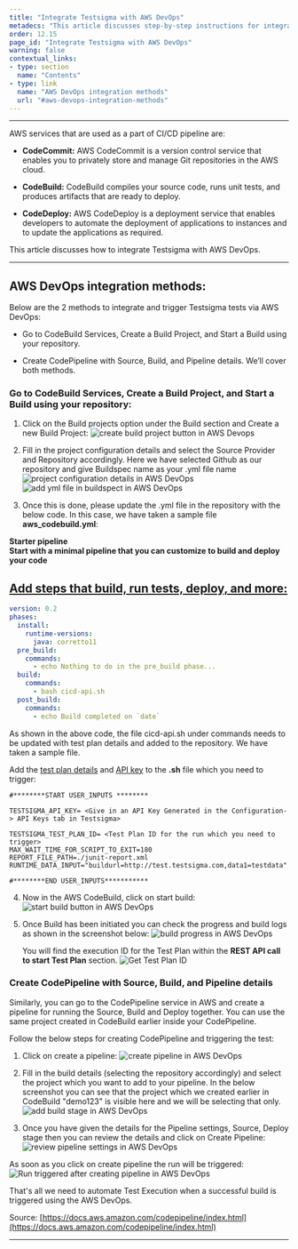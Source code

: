 ```yaml
---
title: "Integrate Testsigma with AWS DevOps"
metadecs: "This article discusses step-by-step instructions for integrating Testsigma application with AWS DevOps | Learn how to integrate AWS DevOps with Testsigma Application" 
order: 12.15
page_id: "Integrate Testsigma with AWS DevOps"
warning: false
contextual_links:
- type: section
  name: "Contents"
- type: link
  name: "AWS DevOps integration methods"
  url: "#aws-devops-integration-methods"
---
```


---

AWS services that are used as a part of CI/CD pipeline are:

- **CodeCommit:** AWS CodeCommit is a version control service that enables you to privately store and manage Git repositories in the AWS cloud.

- **CodeBuild:** CodeBuild compiles your source code, runs unit tests, and produces artifacts that are ready to deploy.

- **CodeDeploy:** AWS CodeDeploy is a deployment service that enables developers to automate the deployment of applications to instances and to update the applications as required.

This article discusses how to integrate Testsigma with AWS DevOps.
 
---

## **AWS DevOps integration methods:**

Below are the 2 methods to integrate and trigger Testsigma tests via AWS DevOps:

- Go to CodeBuild Services, Create a Build Project, and Start a Build using your repository.

- Create CodePipeline with Source, Build, and Pipeline details.
We’ll cover both methods.


### **Go to CodeBuild Services, Create a Build Project, and Start a Build using your repository:**

 
1. Click on the Build projects option under the Build section and Create a new Build Project:
![create build project button in AWS Devops](https://docs.testsigma.com/images/aws-devops/create-build-project-aws-devops.png)


2. Fill in the project configuration details and select the Source Provider and Repository accordingly. Here we have selected Github as our repository and give Buildspec name as your .yml file name 
![project configuration details in AWS DevOps](https://docs.testsigma.com/images/aws-devops/project-configuration-details-aws-devops.png)
    ![add yml file in buildspect in AWS DevOps](https://docs.testsigma.com/images/aws-devops/buildspec-yml-aws-devops.png)


3. Once this is done, please update the .yml file in the repository with the below code. In this case, we have taken a sample file **aws_codebuild.yml**:
 
**Starter pipeline**<br>
**Start with a minimal pipeline that you can customize to build and deploy your code**
## [Add steps that build, run tests, deploy, and more:](#)

```yaml
version: 0.2
phases:
  install:
    runtime-versions:
      java: corretto11
  pre_build:
    commands:
      - echo Nothing to do in the pre_build phase...
  build:
    commands:
      - bash cicd-api.sh
  post_build:
    commands:
      - echo Build completed on `date`
```
 
As shown in the above code, the file cicd-api.sh under commands needs to be updated with test plan details and added to the repository. We have taken a sample file.

Add the [test plan details](https://testsigma.com/docs/continuous-integration/get-test-plan-details/) and [API key](https://testsigma.com/docs/configuration/api-keys/) to the **.sh** file which you need to trigger:
 
```shell
#********START USER_INPUTS ********

TESTSIGMA_API_KEY= <Give in an API Key Generated in the Configuration-> API Keys tab in Testsigma>

TESTSIGMA_TEST_PLAN_ID= <Test Plan ID for the run which you need to trigger>
MAX_WAIT_TIME_FOR_SCRIPT_TO_EXIT=180
REPORT_FILE_PATH=./junit-report.xml
RUNTIME_DATA_INPUT="buildurl=http://test.testsigma.com,data1=testdata"

#********END USER_INPUTS***********
```


 
4. Now in the AWS CodeBuild, click on start build:
 ![start build button in AWS DevOps](https://docs.testsigma.com/images/aws-devops/start-build-button-aws-devops.png)

5. Once Build has been initiated you can check the progress and build logs as shown in the screenshot below:
 ![build progress in AWS DevOps](https://docs.testsigma.com/images/aws-devops/build-progress-aws-devops.png)
    
    You will find the execution ID for the Test Plan within the **REST API call to start Test Plan** section.
![Get Test Plan ID](https://s3.amazonaws.com/static-docs.testsigma.com/new_images/projects/applications/trineid.png)

### Create CodePipeline with Source, Build, and Pipeline details
 
Similarly, you can go to the CodePipeline service in AWS and create a pipeline for running the Source, Build and Deploy together. You can use the same project created in CodeBuild earlier inside your CodePipeline. 
 
Follow the below steps for creating CodePipeline and triggering the test:
 
1. Click on create a pipeline:
![create pipeline in AWS DevOps](https://docs.testsigma.com/images/aws-devops/create-pipeline-aws-devops.png)


2. Fill in the build details (selecting the repository accordingly) and select the project which you want to add to your pipeline. In the below screenshot you can see that the project which we created earlier in CodeBuild "demo123" is visible here and we will be selecting that only.
![add build stage in AWS DevOps](https://docs.testsigma.com/images/aws-devops/add-build-stage-aws-devops.png)

3. Once you have given the details for the Pipeline settings, Source, Deploy stage then you can review the details and click on Create Pipeline:
![review pipeline settings in AWS DevOps](https://docs.testsigma.com/images/aws-devops/pipeline-settings-review-aws-devops.png)

As soon as you click on create pipeline the run will be triggered:
![Run triggered after creating pipeline in AWS DevOps](https://docs.testsigma.com/images/aws-devops/create-pipeline-run-triggered-aws-devops.png)

That's all we need to automate Test Execution when a successful build is triggered using the AWS DevOps.


Source: [https://docs.aws.amazon.com/codepipeline/index.html](https://docs.aws.amazon.com/codepipeline/index.html)




 
---